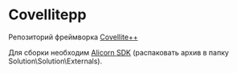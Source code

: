 # Covellitepp
Репозиторий фреймворка [Covellite++](http://unicornum.github.io/Covellitepp/index.html)

Для сборки необходим [Alicorn SDK](https://github.com/Unicornum/Alicorn/releases)
(распаковать архив в папку Solution\Solution\Externals).

